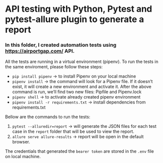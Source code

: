 # API testing with Python, Pytest and pytest-allure plugin to generate a report

### In this folder, I created automation tests using https://airportgap.com/ API.

All the tests are running in a virtual environment (pipenv). To run the tests in the same enviroment, please follow these steps:

* `pip install pipenv` → to install Pipenv on your local machine
* `pipenv install` → the command will look for a Pipenv file. If it doesn’t exist, it will create a new environment and activate it. After the above command is run, we’ll find two new files: Pipfile and Pipenv.lock
* `pipenv shell` → to activate already created pipenv environment
* `pipenv install -r requirements.txt` → install dependencies from requirements.txt

Bellow are the commands to run the tests:

1. `pytest --alluredir=report` → will generate the JSON files for each test case in the `report` folder that will be used to view the report.
2. `allure serve allure-results` → report will be open in the default browser.
 
The credentials that generated the `bearer token` are stored in the `.env` file on local machine.

